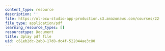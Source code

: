 ```yaml
---
content_type: resource
description: ''
file: https://ol-ocw-studio-app-production.s3.amazonaws.com/courses/22-01-introduction-to-nuclear-engineering-and-ionizing-radiation-fall-2016/c61eb2dc2ab817d8dc4f522044ae3c80_kzOFhSJFihI.pdf
file_type: application/pdf
learning_resource_types: []
resourcetype: Document
title: 3play pdf file
uid: c61eb2dc-2ab8-17d8-dc4f-522044ae3c80
---
```

